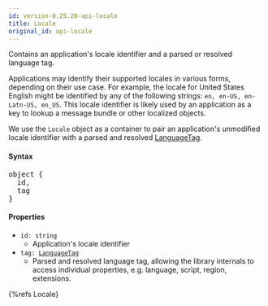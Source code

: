 ```yaml
---
id: version-0.25.20-api-locale
title: Locale
original_id: api-locale
---
```


Contains an application's locale identifier and a parsed or resolved language tag.

Applications may identify their supported locales in various forms, depending on their use case. For example, the locale for United States English might be identified by any of the following strings: `en, en-US, en-Latn-US, en_US`. This locale identifier is likely used by an application as a key to lookup a message bundle or other localized objects.

We use the `Locale` object as a container to pair an application's unmodified locale identifier with a parsed and resolved [LanguageTag](api-languagetag.html).

#### Syntax

<pre class="syntax">
object {
  id,
  tag
}
</pre>

#### Properties
  - <code class="def">id: <span>string</span></code>
    - Application's locale identifier
  - <code class="def">tag: <span>[LanguageTag](api-languagetag.html)</span></code>
    - Parsed and resolved language tag, allowing the library internals to access individual properties, e.g. language, script, region, extensions.

{%refs Locale}